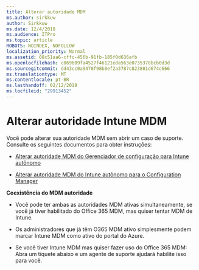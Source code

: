 ```yaml
---
title: Alterar autoridade MDM
ms.author: sirkkuw
author: Sirkkuw
ms.date: 12/4/2018
ms.audience: ITPro
ms.topic: article
ROBOTS: NOINDEX, NOFOLLOW
localization_priority: Normal
ms.assetid: 08c51aa6-cffc-456b-91fb-185f0d636afb
ms.openlocfilehash: c869609fa4527f46121eda563e0735378bcb0d3d
ms.sourcegitcommit: dd43cc0a9470f98b8ef2a3787c823801d674c666
ms.translationtype: MT
ms.contentlocale: pt-BR
ms.lasthandoff: 02/12/2019
ms.locfileid: "29913452"
---
```

# <a name="change-intune-mdm-authority"></a>Alterar autoridade Intune MDM

Você pode alterar sua autoridade MDM sem abrir um caso de suporte. Consulte os seguintes documentos para obter instruções:
  
- [Alterar autoridade MDM do Gerenciador de configuração para Intune autônomo](https://docs.microsoft.com/sccm/mdm/deploy-use/migrate-change-mdm-authority)
    
- [Alterar autoridade MDM do Intune autônomo para o Configuration Manager](https://docs.microsoft.com/sccm/mdm/deploy-use/change-mdm-authority)
    
 **Coexistência do MDM autoridade**
  
- Você pode ter ambas as autoridades MDM ativas simultaneamente, se você já tiver habilitado do Office 365 MDM, mas quiser tentar MDM de Intune.
    
- Os administradores que já têm O365 MDM ativo simplesmente podem marcar Intune MDM como ativo do portal do Azure.
    
- Se você tiver Intune MDM mas quiser fazer uso do Office 365 MDM: Abra um tíquete abaixo e um agente de suporte ajudará habilite isso para você.
    

